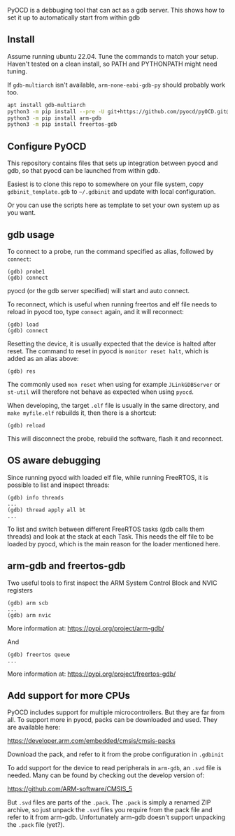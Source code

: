 PyOCD is a debbuging tool that can act as a gdb server. This shows how to set it up to automatically start from within gdb

## Install

Assume running ubuntu 22.04. Tune the commands to match your setup. Haven't tested on a clean install, so PATH and PYTHONPATH might need tuning.

If `gdb-multiarch` isn't available, `arm-none-eabi-gdb-py` should probably work too.

```sh
apt install gdb-multiarch
python3 -m pip install --pre -U git+https://github.com/pyocd/pyOCD.git@develop
python3 -m pip install arm-gdb
python3 -m pip install freertos-gdb
```

## Configure PyOCD

This repository contains files that sets up integration between pyocd and gdb, so that pyocd can be launched from within gdb.

Easiest is to clone this repo to somewhere on your file system, copy `gdbinit_template.gdb` to `~/.gdbinit` and update with local configuration.

Or you can use the scripts here as template to set your own system up as you want.

## gdb usage

To connect to a probe, run the command specified as alias, followed by `connect`:
```
(gdb) probe1
(gdb) connect
```

pyocd (or the gdb server specified) will start and auto connect.

To reconnect, which is useful when running freertos and elf file needs to reload in pyocd too, type `connect` again, and it will reconnect:
```
(gdb) load
(gdb) connect
```

Resetting the device, it is usually expected that the device is halted after reset. The command to reset in pyocd is `monitor reset halt`, which is added as an alias above:

```
(gdb) res
```

The commonly used `mon reset` when using for example `JLinkGDBServer` or `st-util` will therefore not behave as expected when using `pyocd`.

When developing, the target `.elf` file is usually in the same directory, and `make myfile.elf` rebuilds it, then there is a shortcut:
```
(gdb) reload
```

This will disconnect the probe, rebuild the software, flash it and reconnect.

## OS aware debugging

Since running pyocd with loaded elf file, while running FreeRTOS, it is possible to list and inspect threads:

```
(gdb) info threads
...
(gdb) thread apply all bt
...
```

To list and switch between different FreeRTOS tasks (gdb calls them threads) and look at the stack at each Task. This needs the elf file to be loaded by pyocd, which is the main reason for the loader mentioned here.


## arm-gdb and freertos-gdb

Two useful tools to first inspect the ARM System Control Block and NVIC registers

```
(gdb) arm scb
...
(gdb) arm nvic
```

More information at: https://pypi.org/project/arm-gdb/

And
```
(gdb) freertos queue
...
```

More information at: https://pypi.org/project/freertos-gdb/

## Add support for more CPUs

PyOCD includes support for multiple microcontrollers. But they are far from all. To support more in pyocd, packs can be downloaded and used. They are available here:

https://developer.arm.com/embedded/cmsis/cmsis-packs

Download the pack, and refer to it from the probe configuration in `.gdbinit`

To add support for the device to read peripherals in `arm-gdb`, an `.svd` file is needed. Many can be found by checking out the develop version of:

https://github.com/ARM-software/CMSIS_5

But `.svd` files are parts of the `.pack`. The `.pack` is simply a renamed ZIP archive, so just unpack the `.svd` files you require from the pack file and refer to it from arm-gdb. Unfortunately arm-gdb doesn't support unpacking the `.pack` file (yet?).